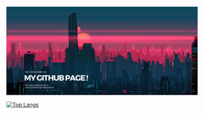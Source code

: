 <!-- header -->
![Cover](https://github.com/Silentium7/Silentium7/blob/main/assets/MY%20GITHUB%20PAGE%20v3.png)






<!-- Languages -->
[![Top Langs](https://github-readme-stats.vercel.app/api/top-langs/?username=Silentium7&layout=compact&theme=radical)](https://github.com/Silentium7/github-readme-stats)










<!--
________________________________________________________________________________________________________________________________

WEBSITES:
https://naereen.github.io/badges/
________________________________________________________________________________________________________________________________


**Silentium7/Silentium7** is a ✨ _special_ ✨ repository because its `README.md` (this file) appears on your GitHub profile.

Here are some ideas to get you started:

- 🔭 I’m currently working on ...
- 🌱 I’m currently learning ...
- 👯 I’m looking to collaborate on ...
- 🤔 I’m looking for help with ...
- 💬 Ask me about ...
- 📫 How to reach me: ...
- 😄 Pronouns: ...
- ⚡ Fun fact: ...
________________________________________________________________________________________________________________________________
-->
